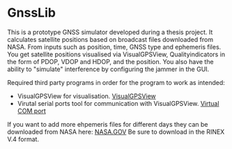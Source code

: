 # GnssLib

This is a prototype GNSS simulator developed during a thesis project. It calculates satellite positions based on broadcast files downloaded from NASA. From inputs such as position, time, GNSS type and ephemeris files. You get satellite positions visualised via VisualGPSView, Qualityindicators in the form of PDOP, VDOP and HDOP, and the position. You also have the ability to "simulate" interference by configuring the jammer in the GUI. 

Required third party programs in order for the program to work as intended:

- VisualGPSView for visualisation. [VisualGPSView](https://www.visualgps.net/#visualgpsview-content)
- Virutal serial ports tool for communication with VisualGPSView. [Virtual COM port](https://freevirtualserialports.com/)

If you want to add more ehpemeris files for different days they can be downloaded from NASA here: [NASA.GOV](https://cddis.nasa.gov/Data_and_Derived_Products/GNSS/broadcast_ephemeris_data.html) Be sure to download in the RINEX V.4 format. 
